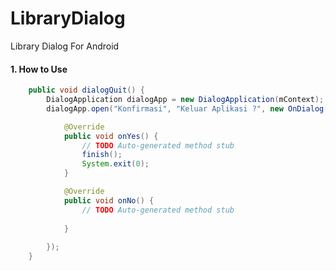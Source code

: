 LibraryDialog
=============

Library Dialog For Android

#### 1. How to Use
``` java
	public void dialogQuit() {
		DialogApplication dialogApp = new DialogApplication(mContext);
		dialogApp.open("Konfirmasi", "Keluar Aplikasi ?", new OnDialog(){

			@Override
			public void onYes() {
				// TODO Auto-generated method stub
				finish();
				System.exit(0);
			}

			@Override
			public void onNo() {
				// TODO Auto-generated method stub
				
			}
			
		});
    }
```